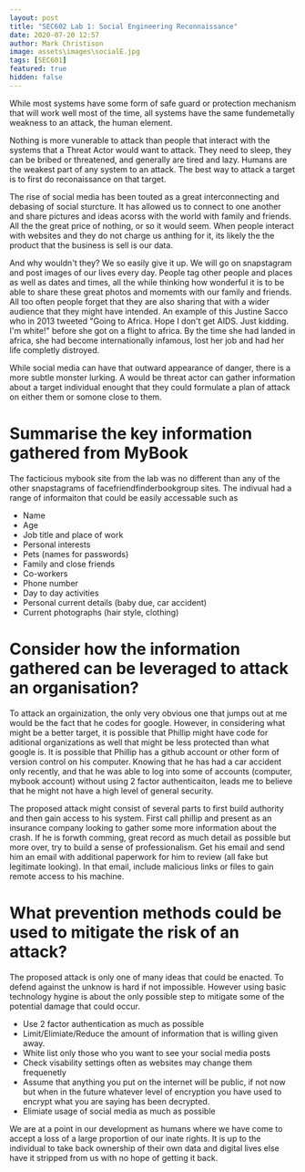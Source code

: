 ```yaml
---
layout: post
title: "SEC602 Lab 1: Social Engineering Reconnaissance"
date: 2020-07-20 12:57
author: Mark Christison
image: assets\images\socialE.jpg
tags: [SEC601]
featured: true
hidden: false
---
```



While most systems have some form of safe guard or protection mechanism that will work well most of the time, all systems have the same fundemetally weakness to an attack, the human element.

Nothing is more vunerable to attack than people that interact with the systems that a Threat Actor would want to attack. They need to sleep, they can be bribed or threatened, and generally are tired and lazy. Humans are the weakest part of any system to an attack. The best way to attack a target is to first do reconaissance on that target. 

The rise of social media has been touted as a great interconnecting and debasing of social sturcture. It has allowed us to connect to one another and share pictures and ideas acorss with the world with family and friends. All the the great price of nothing, or so it would seem. When people interact with websites and they do not charge us anthing for it, its likely the the product that the business is sell is our data.

And why wouldn't they? We so easily give it up. We will go on snapstagram and post images of our lives every day. People tag other people and places as well as dates and times, all the while thinking how wonderful it is to be able to share these great photos and momemts with our family and friends. All too often people forget that they are also sharing that with a wider audience that they might have intended. An example of this Justine Sacco who in 2013 tweeted "Going to Africa. Hope I don't get AIDS. Just kidding. I'm white!" before she got on a flight to africa. By the time she had landed in africa, she had become internationally infamous, lost her job and had her life completly distroyed. 

While social media can have that outward appearance of danger, there is a more subtle monster lurking. A would be threat actor can gather information about a target individual enought that they could formulate a plan of attack on either them or somone close to them.

# Summarise the key information gathered from MyBook

The facticious mybook site from the lab was no different than any of the other snapstagrams of facefriendfinderbookgroup sites. The indivual had a range of informaiton that could be easily accessable such as 

* Name
* Age
* Job title and place of work
* Personal interests
* Pets (names for passwords)
* Family and close friends
* Co-workers
* Phone number
* Day to day activities
* Personal current details (baby due, car accident)
* Current photographs (hair style, clothing)

# Consider how the information gathered can be leveraged to attack an organisation?

To attack an orgainization, the only very obvious one that jumps out at me would be the fact that he codes for google. However, in considering what might be a better target, it is possible that Phillip might have code for aditional organizations as well that might be less protected than what google is. It is possible that Phillip has a github account or other form of version control on his computer. Knowing that he has had a car accident only recently, and that he was able to log into some of accounts (computer, mybook account) without using 2 factor authenticaiton, leads me to believe that he might not have a high level of general security.

The proposed attack might consist of several parts to first build authority and then gain access to his system. First call phillip and present as an insurance company looking to gather some more information about the crash. If he is forwth comming, great record as much detail as possible but more over, try to build a sense of professionalism. Get his email and send him an email with additional paperwork for him to review (all fake but legitimate looking). In that email, include malicious links or files to gain remote access to his machine. 

# What prevention methods could be used to mitigate the risk of an attack?

The proposed attack is only one of many ideas that could be enacted. To defend against the unknow is hard if not impossible. However using basic technology hygine is about the only possible step to mitigate some of the potential damage that could occur.

* Use 2 factor authentication as much as possible
* Limit/Elimiate/Reduce the amount of information that is willing given away.
* White list only those who you want to see your social media posts
* Check visability settings often as websites may change them frequenetly
* Assume that anything you put on the internet will be public, if not now but when in the future whatever level of encryption you have used to encrypt what you are saying has been decrypted.
* Elimiate usage of social media as much as possible

We are at a point in our development as humans where we have come to accept a loss of a large proportion of our inate rights. It is up to the individual to take back ownership of their own data and digital lives else have it stripped from us with no hope of getting it back.